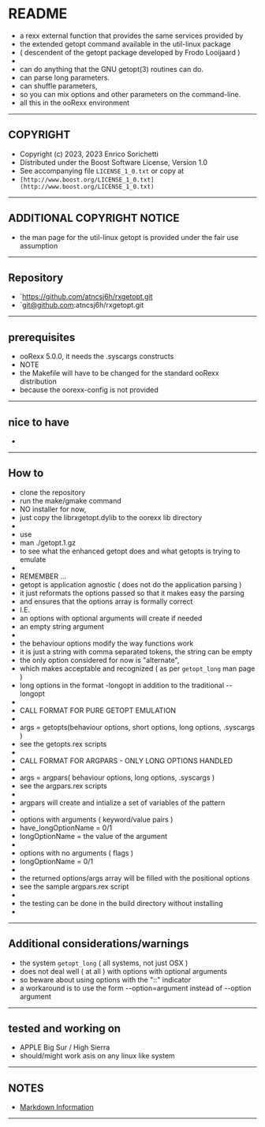 #   README
*   a rexx external function that provides the same services provided by
*   the extended getopt command available in the util-linux package
*   ( descendent of the getopt package developed by Frodo Looijaard )
*
*   can do anything that the GNU getopt(3) routines can do.
*   can parse long parameters.
*   can shuffle parameters,
*   so you can mix options and other parameters on the command-line.
*   all this in the ooRexx environment
* * *

##  COPYRIGHT
*   Copyright (c) 2023, 2023 Enrico Sorichetti
*   Distributed under the Boost Software License, Version 1.0
*   See accompanying file `LICENSE_1_0.txt` or copy at
*   `[http://www.boost.org/LICENSE_1_0.txt](http://www.boost.org/LICENSE_1_0.txt)`
* * *

##  ADDITIONAL COPYRIGHT NOTICE
*   the man page for the util-linux getopt is provided under the fair use assumption
* * *

##  Repository
*   `https://github.com/atncsj6h/rxgetopt.git
*   `git@github.com:atncsj6h/rxgetopt.git
* * *

##  prerequisites
*   ooRexx 5.0.0, it needs the .syscargs constructs
*   NOTE
*   the Makefile will have to be changed for the standard ooRexx distribution
*   because the oorexx-config is not provided
* * *

##  nice to have
*
* * *

##  How to
*   clone the repository
*   run the make/gmake command
*   NO installer for now,
*   just copy the librxgetopt.dylib to the oorexx lib directory
*
*   use
*   man ./getopt.1.gz
*   to see what the enhanced getopt does and what getopts is trying to emulate
*
*   REMEMBER ...
*   getopt is application agnostic ( does not do the application parsing )
*   it just reformats the options passed so that it makes easy the parsing
*   and ensures that the options array is formally correct
*   I.E.
*   an options with optional arguments will create if needed
*   an empty string argument
*
*   the behaviour options modify the way functions work
*   it is just a string with comma separated tokens, the string can be empty
*   the only option considered for now is "alternate",
*   which makes acceptable and recognized ( as per `getopt_long` man page )
*   long options in the format -longopt in addition to the traditional --longopt
*
*   CALL FORMAT FOR PURE GETOPT EMULATION
*
*   args = getopts(behaviour options, short options, long options, .syscargs )
*   see the getopts.rex scripts
*
*   CALL FORMAT FOR ARGPARS - ONLY LONG OPTIONS HANDLED
*
*   args = argpars( behaviour options, long options, .syscargs )
*   see the argpars.rex scripts
*
*   argpars will create and intialize a set of variables of the pattern
*
*   options with arguments ( keyword/value pairs )
*   have_longOptionName = 0/1
*   longOptionName = the value of the argument
*
*   options with no arguments ( flags )
*   longOptionName = 0/1
*
*   the returned options/args array will be filled with the positional options
*   see the sample argpars.rex script
*
*   the testing can be done in the build directory without installing
*
* * *

##  Additional considerations/warnings
*   the system `getopt_long` ( all systems, not just OSX )
*   does not deal well ( at all ) with options with optional arguments
*   so beware about using options with the "::" indicator
*   a workaround is to use the form --option=argument instead of --option argument
* * *

##  tested and working on
*   APPLE Big Sur / High Sierra
*   should/might work asis on any linux like system
* * *

##  NOTES
*   [Markdown Information](https://bitbucket.org/tutorials/markdowndemo)
* * *
